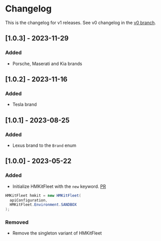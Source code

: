# Changelog

This is the changelog for v1 releases. See v0 changelog in the [v0 branch](https://github.com/highmobility/hmkit-fleet/tree/v0).

## [1.0.3] - 2023-11-29

### Added

- Porsche, Maserati and Kia brands

## [1.0.2] - 2023-11-16

### Added

- Tesla brand

## [1.0.1] - 2023-08-25

### Added

- Lexus brand to the `Brand` enum

## [1.0.0] - 2023-05-22

### Added

- Initialize HMKitFleet with the `new` keyword. [PR](https://github.com/highmobility/hmkit-fleet/pull/19)
```java
HMKitFleet hmkit = new HMKitFleet(
  apiConfiguration,
  HMKitFleet.Environment.SANDBOX
);
```

### Removed

- Remove the singleton variant of HMKitFleet
